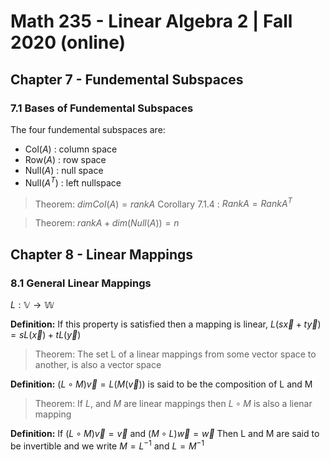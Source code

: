 # Math 235 - Linear Algebra 2 | Fall 2020 (online)

## Chapter 7 - Fundemental Subspaces
### 7.1 Bases of Fundemental Subspaces

The four fundemental subspaces are: 
- Col($A$) : column space
- Row($A$) : row space 
- Null($A$) : null space 
- Null($A^T$) : left nullspace 

> Theorem: $dim Col(A) = rank A$
> Corollary 7.1.4 : $RankA = RankA^T$

> Theorem: $rankA + dim(Null(A)) = n$

## Chapter 8 - Linear Mappings 
### 8.1 General Linear Mappings
$L : \mathbb{V} \rightarrow \mathbb{W}$

**Definition:** If this property is satisfied then a mapping is linear, $L(s\vec{x} + t\vec{y}) = sL(\vec{x}) + t L(\vec{y})$ 

> Theorem: The set L of a linear mappings from some vector space to another, is
> also a vector space 

**Definition:** $(L \circ M)\vec{v} = L(M(\vec{v}))$ is said to be the composition of L and M 

> Theorem: If $L$, and $M$ are linear mappings then $L \circ M$ is also a lienar mapping

**Definition:** If $(L \circ M)\vec{v} = \vec{v}$ and $(M \circ L)\vec{w} = \vec{w}$
Then L and M are said to be invertible and we write $M = L^{-1}$ and $L = M^{-1}$


